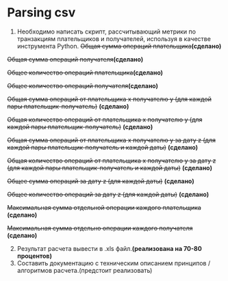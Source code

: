 # Parsing csv

 1. Необходимо написать скрипт, рассчитывающий метрики по транзакциям плательщиков и получателей, используя в качестве инструмента Python.
 ~~Общая сумма операций плательщика~~**(сделано)**
 
 ~~Общая сумма операций получателя~~**(сделано)**
 
 ~~Общее количество операций плательщика~~**(сделано)**
 
 ~~Общее количество операций получателя~~**(сделано)**
 
 ~~Общая сумма операций от плательщика x получателю y (для каждой пары плательщик-получатель)~~ **(сделано)**
 
 ~~Общая количество операций от плательщика x получателю y (для каждой пары плательщик-получатель)~~ **(сделано)**
 
 ~~Общая сумма операций от плательщика x получателю y за дату z (для каждой пары плательщик-получатель и каждой даты)~~ **(сделано)**
 
 ~~Общая количество операций от плательщика x получателю y за дату z (для каждой пары плательщик-получатель и каждой даты)~~ **(сделано)**
 
 ~~Общее сумма операций за дату z  (для каждой даты)~~ **(сделано)**
 
 ~~Общее количество операций за дату z  (для каждой даты)~~ **(сделано)**
 
 ~~Максимальная сумма отдельной операции каждого плательщика~~ **(сделано)**
 
 ~~Максимальная сумма отдельно операции каждого получателя~~ **(сделано)**
 
 2. Результат расчета вывести в .xls файл.**(реализована на 70-80 процентов)**
 3. Составить документацию с техническим описанием принципов / алгоритмов расчета.(предстоит реализовать)
